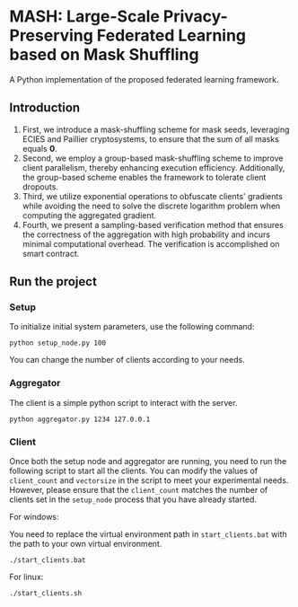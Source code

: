 # MASH: Large-Scale Privacy-Preserving Federated Learning based on Mask Shuffling

A Python implementation of the proposed federated learning framework.

## Introduction

1. First, we introduce a mask-shuffling scheme for mask seeds, leveraging ECIES and Paillier cryptosystems, to ensure that the sum of all masks equals $\textbf{0}$.
1. Second, we employ a group-based mask-shuffling scheme to improve client parallelism, thereby enhancing execution efficiency. Additionally, the group-based scheme enables the framework to tolerate client dropouts. 
1. Third, we utilize exponential operations to obfuscate clients' gradients while avoiding the need to solve the discrete logarithm problem when computing the aggregated gradient.
1. Fourth, we present a sampling-based verification method that ensures the correctness of the aggregation with high probability and incurs minimal computational overhead. The verification is accomplished on smart contract.


## Run the project

### Setup 

To initialize initial system parameters, use the following command:
```commandline
python setup_node.py 100
```
You can change the number of clients according to your needs.


### Aggregator

The client is a simple python script to interact with the server.
```commandline
python aggregator.py 1234 127.0.0.1
```

### Client
Once both the setup node and aggregator are running, you need to run the following script to start all the clients.
You can modify the values of `client_count` and `vectorsize` in the script to meet your experimental needs. However, please ensure that the `client_count` matches the number of clients set in the `setup_node` process that you have already started.

For windows:

You need to replace the virtual environment path in `start_clients.bat` with the path to your own virtual environment.

```shell
./start_clients.bat
```

For linux:

```bash
./start_clients.sh
```

